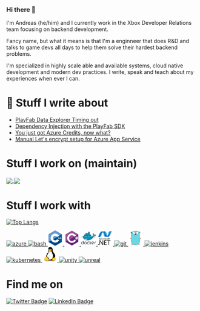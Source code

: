 ### Hi there 👋

I'm Andreas (he/him) and I currently work in the Xbox Developer Relations team focusing on backend development.

Fancy name, but what it means is that I'm a enginneer that does R&D and talks to game devs all days to help them solve their hardest backend problems.

I'm specialized in highly scale able and available systems, cloud native development and modern dev practices. I write, speak and teach about my experiences when ever I can.
<!--
**Annonator/Annonator** is a ✨ _special_ ✨ repository because its `README.md` (this file) appears on your GitHub profile.

Here are some ideas to get you started:

- 🔭 I’m currently working on ...
- 🌱 I’m currently learning ...
- 👯 I’m looking to collaborate on ...
- 🤔 I’m looking for help with ...
- 💬 Ask me about ...
- 📫 How to reach me: ...
- 😄 Pronouns: ...
- ⚡ Fun fact: ...
-->
# 📩 Stuff I write about
<!-- BLOG-POST-LIST:START -->
- [PlayFab Data Explorer Timing out](https://www.multiplayer.cloud/posts/playfab-dataexplorer-timeout/)
- [Dependency Injection with the PlayFab SDK](https://www.multiplayer.cloud/posts/dependency-injection-with-the-playfab-sdk/)
- [You just got Azure Credits, now what?](https://www.multiplayer.cloud/posts/you-just-got-azure-credits-what-now/)
- [Manual Let&#39;s encrypt setup for Azure App Service](https://www.multiplayer.cloud/posts/manual-lets-encrypt-setup-for-azure-app-service/)
<!-- BLOG-POST-LIST:END -->

# Stuff I work on (maintain)
<a href="https://github.com/Annonator/PlayFabBuddy">
  <img align="center" src="https://github-readme-stats.vercel.app/api/pin/?username=annonator&repo=PlayFabBuddy&theme=chartreuse-dark" />
</a>
<a href="https://github.com/annonator/github-actions-azure-runner">
  <img align="center" src="https://github-readme-stats.vercel.app/api/pin/?username=annonator&repo=github-actions-azure-runner&theme=chartreuse-dark" />
</a>

# Stuff I work with

[![Top Langs](https://github-readme-stats.vercel.app/api/top-langs/?username=annonator&layout=compact&theme=chartreuse-dark)](https://github.com/anuraghazra/annonator)

<p align="left"> <a href="https://azure.microsoft.com/en-in/" target="_blank" rel="noreferrer"> <img src="https://www.vectorlogo.zone/logos/microsoft_azure/microsoft_azure-icon.svg" alt="azure" width="40" height="40"/> </a> <a href="https://www.gnu.org/software/bash/" target="_blank" rel="noreferrer"> <img src="https://www.vectorlogo.zone/logos/gnu_bash/gnu_bash-icon.svg" alt="bash" width="40" height="40"/> </a> <a href="https://www.w3schools.com/cpp/" target="_blank" rel="noreferrer"> <img src="https://raw.githubusercontent.com/devicons/devicon/master/icons/cplusplus/cplusplus-original.svg" alt="cplusplus" width="40" height="40"/> </a> <a href="https://www.w3schools.com/cs/" target="_blank" rel="noreferrer"> <img src="https://raw.githubusercontent.com/devicons/devicon/master/icons/csharp/csharp-original.svg" alt="csharp" width="40" height="40"/> </a> <a href="https://www.docker.com/" target="_blank" rel="noreferrer"> <img src="https://raw.githubusercontent.com/devicons/devicon/master/icons/docker/docker-original-wordmark.svg" alt="docker" width="40" height="40"/> </a> <a href="https://dotnet.microsoft.com/" target="_blank" rel="noreferrer"> <img src="https://raw.githubusercontent.com/devicons/devicon/master/icons/dot-net/dot-net-original-wordmark.svg" alt="dotnet" width="40" height="40"/> </a> <a href="https://git-scm.com/" target="_blank" rel="noreferrer"> <img src="https://www.vectorlogo.zone/logos/git-scm/git-scm-icon.svg" alt="git" width="40" height="40"/> </a> <a href="https://golang.org" target="_blank" rel="noreferrer"> <img src="https://raw.githubusercontent.com/devicons/devicon/master/icons/go/go-original.svg" alt="go" width="40" height="40"/> </a> <a href="https://www.jenkins.io" target="_blank" rel="noreferrer"> <img src="https://www.vectorlogo.zone/logos/jenkins/jenkins-icon.svg" alt="jenkins" width="40" height="40"/> </a> <a href="https://kubernetes.io" target="_blank" rel="noreferrer"> <img src="https://www.vectorlogo.zone/logos/kubernetes/kubernetes-icon.svg" alt="kubernetes" width="40" height="40"/> </a> <a href="https://www.linux.org/" target="_blank" rel="noreferrer"> <img src="https://raw.githubusercontent.com/devicons/devicon/master/icons/linux/linux-original.svg" alt="linux" width="40" height="40"/> </a> <a href="https://unity.com/" target="_blank" rel="noreferrer"> <img src="https://www.vectorlogo.zone/logos/unity3d/unity3d-icon.svg" alt="unity" width="40" height="40"/> </a> <a href="https://unrealengine.com/" target="_blank" rel="noreferrer"> <img src="https://raw.githubusercontent.com/kenangundogan/fontisto/036b7eca71aab1bef8e6a0518f7329f13ed62f6b/icons/svg/brand/unreal-engine.svg" alt="unreal" width="40" height="40"/> </a> </p>

# Find me on
[![Twitter Badge](https://img.shields.io/badge/Twitter-Profile-informational?style=flat&logo=twitter&logoColor=white&color=1CA2F1)](https://twitter.com/Annonator)
[![LinkedIn Badge](https://img.shields.io/badge/LinkedIn-Profile-informational?style=flat&logo=linkedin&logoColor=white&color=0D76A8)](https://www.linkedin.com/in/pohla/)
